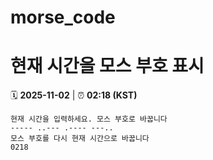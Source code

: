 # morse_code
# 현재 시간을 모스 부호 표시
<!-- MORSE_TIME_START -->
🗓️ **2025-11-02** | ⏰ **02:18 (KST)**

```
현재 시간을 입력하세요. 모스 부호로 바꿉니다
----- ..--- .---- ---..
모스 부호를 다시 현재 시간으로 바꿉니다
0218
```
<!-- MORSE_TIME_END -->
